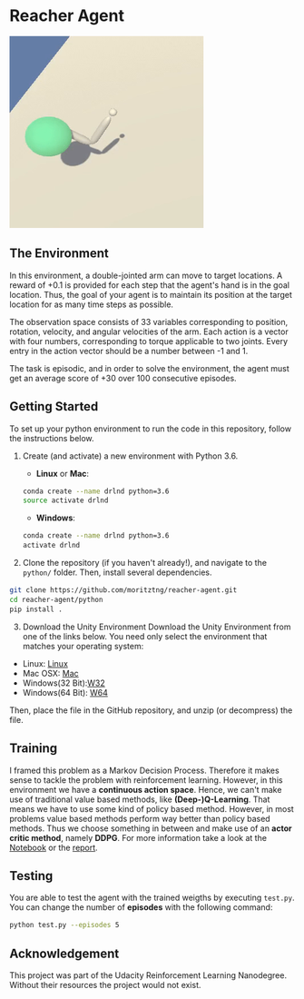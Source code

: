 # Reacher Agent
![Reacher](reacher.gif)

## The Environment
In this environment, a double-jointed arm can move to target locations. A reward of +0.1 is provided for each step that the agent's hand is in the goal location. Thus, the goal of your agent is to maintain its position at the target location for as many time steps as possible.

The observation space consists of 33 variables corresponding to position, rotation, velocity, and angular velocities of the arm. Each action is a vector with four numbers, corresponding to torque applicable to two joints. Every entry in the action vector should be a number between -1 and 1.

The task is episodic, and in order to solve the environment, the agent must get an average score of +30 over 100 consecutive episodes.

## Getting Started
To set up your python environment to run the code in this repository, follow the instructions below.

1. Create (and activate) a new environment with Python 3.6.

	- __Linux__ or __Mac__: 
	```bash
	conda create --name drlnd python=3.6
	source activate drlnd
	```
	- __Windows__: 
	```bash
	conda create --name drlnd python=3.6 
	activate drlnd
	```
	
2. Clone the repository (if you haven't already!), and navigate to the `python/` folder.  Then, install several dependencies.
```bash
git clone https://github.com/moritztng/reacher-agent.git
cd reacher-agent/python
pip install .
```

3. Download the Unity Environment
Download the Unity Environment from one of the links below. You need only select the environment that matches your operating system:
- Linux: [Linux](https://s3-us-west-1.amazonaws.com/udacity-drlnd/P2/Reacher/one_agent/Reacher_Linux.zip)
- Mac OSX: [Mac](https://s3-us-west-1.amazonaws.com/udacity-drlnd/P2/Reacher/one_agent/Reacher.app.zip)
- Windows(32 Bit):[W32](https://s3-us-west-1.amazonaws.com/udacity-drlnd/P2/Reacher/one_agent/Reacher_Windows_x86.zip)
- Windows(64 Bit): [W64](https://s3-us-west-1.amazonaws.com/udacity-drlnd/P2/Reacher/one_agent/Reacher_Windows_x86_64.zip)

Then, place the file in the GitHub repository, and unzip (or decompress) the file.

## Training
I framed this problem as a Markov Decision Process. Therefore it makes sense to tackle the problem with reinforcement learning. However, in this environment we have a **continuous action space**. Hence, we can't make use of traditional value based methods, like **(Deep-)Q-Learning**. That means we have to use some kind of policy based method. However, in most problems value based methods perform way better than policy based methods. Thus we choose something in between and make use of an **actor critic method**, namely **DDPG**. For more information take a look at the [Notebook](train.ipynb) or the [report](report.md). 

## Testing
You are able to test the agent with the trained weigths by executing `test.py`. 
You can change the number of **episodes** with the following command:
```bash
python test.py --episodes 5
```

## Acknowledgement
This project was part of the Udacity Reinforcement Learning Nanodegree. Without their resources the project would not exist.
